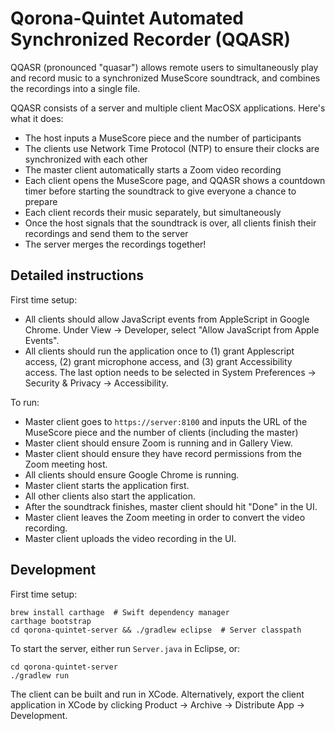 Qorona-Quintet Automated Synchronized Recorder (QQASR)
======================================================

QQASR (pronounced "quasar") allows remote users to simultaneously play and record music to a synchronized MuseScore soundtrack, and combines the recordings into a single file.

QQASR consists of a server and multiple client MacOSX applications. Here's what it does:

- The host inputs a MuseScore piece and the number of participants
- The clients use Network Time Protocol (NTP) to ensure their clocks are synchronized with each other
- The master client automatically starts a Zoom video recording
- Each client opens the MuseScore page, and QQASR shows a countdown timer before starting the soundtrack to give everyone a chance to prepare
- Each client records their music separately, but simultaneously
- Once the host signals that the soundtrack is over, all clients finish their recordings and send them to the server
- The server merges the recordings together!

Detailed instructions
---------------------

First time setup:

- All clients should allow JavaScript events from AppleScript in Google Chrome. Under View -> Developer, select "Allow JavaScript from Apple Events".
- All clients should run the application once to (1) grant Applescript access, (2) grant microphone access, and (3) grant Accessibility access. The last option needs to be selected in System Preferences -> Security & Privacy -> Accessibility.

To run:

- Master client goes to `https://server:8100` and inputs the URL of the MuseScore piece and the number of clients (including the master)
- Master client should ensure Zoom is running and in Gallery View.
- Master client should ensure they have record permissions from the Zoom meeting host.
- All clients should ensure Google Chrome is running.
- Master client starts the application first.
- All other clients also start the application.
- After the soundtrack finishes, master client should hit "Done" in the UI.
- Master client leaves the Zoom meeting in order to convert the video recording.
- Master client uploads the video recording in the UI.

Development
-----------

First time setup:

    brew install carthage  # Swift dependency manager
    carthage bootstrap
    cd qorona-quintet-server && ./gradlew eclipse  # Server classpath

To start the server, either run `Server.java` in Eclipse, or:

    cd qorona-quintet-server
    ./gradlew run

The client can be built and run in XCode. Alternatively, export the client application in XCode by clicking Product -> Archive -> Distribute App -> Development.

